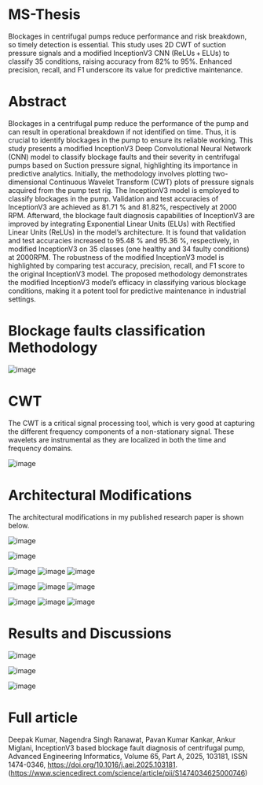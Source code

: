 # MS-Thesis
Blockages in centrifugal pumps reduce performance and risk breakdown, so timely detection is essential. This study uses 2D CWT of suction pressure signals and a modified InceptionV3 CNN (ReLUs + ELUs) to classify 35 conditions, raising accuracy from 82% to 95%. Enhanced precision, recall, and F1 underscore its value for predictive maintenance.

# Abstract
Blockages in a centrifugal pump reduce the performance of the pump and can result in operational breakdown if not identified on time. Thus, it is crucial to identify blockages in the pump to ensure its reliable working. This study presents a modified InceptionV3 Deep Convolutional Neural Network (CNN) model to classify blockage faults and their severity in centrifugal pumps based on Suction pressure signal, highlighting its importance in predictive analytics. Initially, the methodology involves plotting two-dimensional Continuous Wavelet Transform (CWT) plots of pressure signals acquired from the pump test rig. The InceptionV3 model is employed to classify blockages in the pump. Validation and test accuracies of InceptionV3 are achieved as 81.71 % and 81.82%, respectively at 2000 RPM. Afterward, the blockage fault diagnosis capabilities of InceptionV3 are improved by integrating Exponential Linear Units (ELUs) with Rectified Linear Units (ReLUs) in the model’s architecture. It is found that validation and test accuracies increased to 95.48 % and 95.36 %, respectively, in modified InceptionV3 on 35 classes (one healthy and 34 faulty conditions) at 2000RPM. The robustness of the modified InceptionV3 model is highlighted by comparing test accuracy, precision, recall, and F1 score to the original InceptionV3 model. The proposed methodology demonstrates the modified InceptionV3 model’s efficacy in classifying various blockage conditions, making it a potent tool for predictive maintenance in industrial settings.

# Blockage faults classification Methodology

![image](https://github.com/user-attachments/assets/e9305d49-d0f1-462e-b421-e7309dc8fe1a)

# CWT

The CWT is a critical signal processing tool, which is very good at capturing the different frequency components of a non-stationary signal. These wavelets are instrumental as they are localized in both the time and frequency domains.

![image](https://github.com/user-attachments/assets/5acb0ffe-988b-4c68-84c1-90ae7dea254e)





# Architectural Modifications
The architectural modifications in my published research paper is shown below.

![image](https://github.com/user-attachments/assets/b372e79b-560a-46d9-b77d-1346607859a1)

![image](https://github.com/user-attachments/assets/d844fc8a-6a39-4105-9450-bd40d90ad473)

![image](https://github.com/user-attachments/assets/b19081ab-ee00-4fd3-82df-df40a96cc1da)
![image](https://github.com/user-attachments/assets/f5f8388c-dd3a-4abc-bd22-5a6c2bf35713)
![image](https://github.com/user-attachments/assets/f8afe77b-e22b-4d7c-a597-f15496de2b50)

![image](https://github.com/user-attachments/assets/f1c58471-70b5-4e27-a8cf-e7cd2222e0cc)
![image](https://github.com/user-attachments/assets/769da8a3-9e4e-4519-939c-9ddf58024566)
![image](https://github.com/user-attachments/assets/2c616a92-253d-4cee-aa9d-03b9b9661d22)

![image](https://github.com/user-attachments/assets/24cd2dc2-bf47-473c-8965-4fe12276aaf3)
![image](https://github.com/user-attachments/assets/a49caaa5-88ce-4d31-8c7c-c25cc3ff83d9)
![image](https://github.com/user-attachments/assets/01bb0464-da9a-44c4-baab-318a5fefa7a9)



# Results and Discussions

![image](https://github.com/user-attachments/assets/683f8bd8-0cde-42e0-a291-62ddac38da7a)

![image](https://github.com/user-attachments/assets/7c6b6d6e-b331-4d48-9669-bdc751a2d766)

![image](https://github.com/user-attachments/assets/4a1a0ddd-5fce-4ff7-a2bc-51630c87d80b)


# Full article
Deepak Kumar, Nagendra Singh Ranawat, Pavan Kumar Kankar, Ankur Miglani, InceptionV3 based blockage fault diagnosis of centrifugal pump, Advanced Engineering Informatics, Volume 65, Part A, 2025, 103181, ISSN 1474-0346,
https://doi.org/10.1016/j.aei.2025.103181. (https://www.sciencedirect.com/science/article/pii/S1474034625000746)
